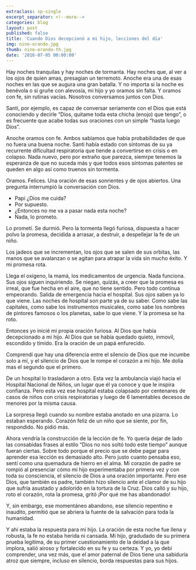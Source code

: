 ```yaml
---
extraclass: sp-single
excerpt_separator: <!--more-->
categories: blog
layout: post
published: false
title: 'Cuando Dios decepcionó a mi hijo, lecciones del día'
img: nino-orando.jpg
thumb: nino-orando-th.jpg
date: '2016-07-05 00:00:00'
---
```

Hay noches tranquilas y hay noches de tormanta. Hay noches que, al ver a los ojos de quien amas, presagian un terremoto. Anoche era una de esas noches en las que se augura una gran batalla. Y no importa si la noche es benévola o si gruñe con alevosía, mi hijo y yo oramos sin falta. Y oramos con fe, sin rutinas vacías. Nosotros conversamos juntos con Dios. 

Santi, por ejemplo, es capaz de conversar seriamente con el Dios que está conociendo y decirle “Dios, quitame toda esta chicha (enojo) que tengo”, o es frecuente que acabe todas sus oraciones con un simple “hasta luego Dios”. 

Anoche oramos con fe. Ambos sabíamos que había probabilidades de que no fuera una buena noche. Santi había estado con síntomas de su ya recurrente dificultad respiratoria que tiende a convertirse en crisis o en colapso. Nada nuevo, pero por extraño que parezca, siemrpe tenemos la esperanza de que no suceda más y que todos esos síntomas patentes se queden en algo así como truenos sin tormenta. 

Oramos. Felices. Una oración de esas sonrientes y de ojos abiertos. Una pregunta interrumpió la conversación con Dios. 

-	Papi ¿Dios me cuida? 
-	Por supuesto. 
-	¿Entonces no me va a pasar nada esta noche?
-	Nada, lo prometo. 

Lo prometí. Se durmió. Pero la tormenta llegó furiosa, dispuesta a hacer polvo la promesa, decidida a arrasar, a destruir, a despellejar la fe de un niño. 

Los jadeos que se incrementan, los ojos que se salen de sus orbitas, las manos que se avalanzan o se agitan para atrapar la vida sin mucho éxito. Y mi promesa rota.  

Llega el oxigeno, la mamá, los medicamentos de urgencia. Nada funciona. Sus ojos siguen inquiriendo. Se niegan, quizás, a creer que la promesa es irreal, que fue hecha en el aire, que no tiene sentido. Pero todo continua empeorando. Salida de emergencia hacia el hospital. Sus ojos saben ya lo que viene. Las noches de hospital son parte ya de su saber. Como sabe las capitales, como sabe los instrumentos musicales, como sabe los nombres de pintores famosos o los planetas, sabe lo que viene. Y la promesa se ha roto. 

Entonces yo inicié mi propia oración furiosa. Al Dios que había decepcionado a mi hijo. Al Dios que se había quedado quieto, inmovil, escondido y tímido. Era la oración de un papá enfurecido. 

Comprendí que hay una diferencia entre el silencio de Dios que me incumbe solo a mí, y el silencio de Dios que le rompe el corazón a mi hijo. Me dolía mas el segundo que el primero. 

De un hospital lo trasladaron a otro. Esta vez la ambulancia viajó hacia el Hospital Nacional de Niños, un lugar que él ya conoce y que le inspira confianza. Pero esta vez ese hospital estaba colapsado por centenares de casos de niños con crisis respiratorias y luego de 6 lamentables decesos de menores por la misma causa. 

La sorpresa llegó cuando su nombre estaba anotado en una pizarra. Lo estaban esperando.  Corazón feliz de un niño que se siente, por fin, respondido. No pidió más. 

Ahora vendría la construcción de la lección de fe. Yo quería dejar de lado las consabidas frases al estilo “Dios no nos soltó todo este tiempo” aunque fueran ciertas.  Sobre todo porque el precio que se debe pagar para aprender esa lección es demasiado alto. Pero justo cuanto pensaba eso, sentí como una quemadura de hierro en el alma.  Mi corazón de padre se rompió al presenciar cómo mi hijo experimentaba por primera vez y con toda su consciencia, el silencio de Dios a una oración importante. Pero ese Dios, que también es padre, también hizo silencio ante el clamor de su hijo que sufría asustado y adolorido en la tortura de la Cruz. Dios calló y su hijo, roto el corazón, rota la promesa, gritó ¡Por qué me has abandonado!

Y, sin embargo, ese momentáneo abandono, ese silencio repentino e inaudito, permitió que se abriera la fuente de la salvación para toda la humanidad. 

Y ahí estaba la respuesta para mi hijo.  La oración de esta noche fue llena y robusta, la fe no estaba herida ni cansada. Mi hijo, gradudado de su primera prueba legítima, de su primer cuestionamiento de la deidad a la que implora, salió airoso y fortalecido en su fe y su certeza. Y yo, yo debí comprender, una vez más, que el amor paternal de Dios tiene una sabiduría atroz que siempre, incluso en silencio, borda respuestas para sus hijos. 